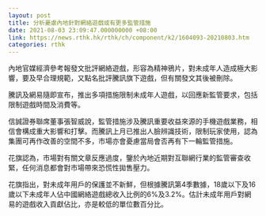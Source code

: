 ```yaml
---
layout: post
title: 分析憂慮內地針對網絡遊戲或有更多監管措施
date: 2021-08-03 23:09:47.000000000 +08:00
link: https://news.rthk.hk/rthk/ch/component/k2/1604093-20210803.htm
categories: rthk
---
```


內地官媒經濟參考報發文批評網絡遊戲，形容為精神鴉片，對未成年人造成極大影響，要及早合理規範，又點名批評騰訊旗下遊戲，但有關發文其後被刪除。

騰訊及網易隨即宣布，推出多項措施限制未成年人遊戲，以回應新監管要求，包括限制遊戲時間及消費等。

信誠證券聯席董事張智威說，監管措施涉及騰訊重要收益來源的手機遊戲業務，相信會構成重大影響和打擊。而騰訊上月已推出人臉辨識技術，限制玩家使用，認為集團可再作改善的空間不多，市場亦會憂慮當局會否再有下一輪監管措施。

花旗認為，市場對有關文章反應過度，鑒於內地近期對互聯網行業的監管審查收緊，任何消息都會對市場帶來恐慌性拋售壓力。

花旗指出，對未成年用戶的保護並不新鮮，但根據騰訊第4季數據，18歲以下及16歲以下未成年人佔中國網絡遊戲總收入比例的6%及3.2%。估計未成年用戶對網易的遊戲收入貢獻佔比，亦是較低的單位數百分比。
